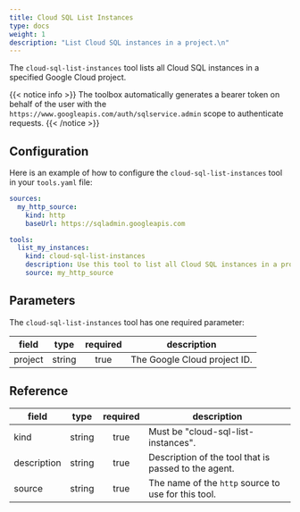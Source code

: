 ```yaml
---
title: Cloud SQL List Instances
type: docs
weight: 1
description: "List Cloud SQL instances in a project.\n"
---
```


The `cloud-sql-list-instances` tool lists all Cloud SQL instances in a specified
Google Cloud project.

{{< notice info >}}
The toolbox automatically generates a bearer token on behalf of the user with the `https://www.googleapis.com/auth/sqlservice.admin` scope to authenticate requests.
{{< /notice >}}

## Configuration

Here is an example of how to configure the `cloud-sql-list-instances` tool in your
`tools.yaml` file:

```yaml
sources:
  my_http_source:
    kind: http
    baseUrl: https://sqladmin.googleapis.com

tools:
  list_my_instances:
    kind: cloud-sql-list-instances
    description: Use this tool to list all Cloud SQL instances in a project.
    source: my_http_source
```

## Parameters

The `cloud-sql-list-instances` tool has one required parameter:

| **field** | **type** | **required** | **description**              |
| --------- | :------: | :----------: | ---------------------------- |
| project   |  string  |     true     | The Google Cloud project ID. |

## Reference

| **field**    |  **type** | **required** | **description**                                                                     |
| ------------ | :-------: | :----------: | ----------------------------------------------------------------------------------- |
| kind         |   string  |     true     | Must be "cloud-sql-list-instances".                                                 |
| description  |   string  |     true     | Description of the tool that is passed to the agent.                                |
| source       |   string  |     true     | The name of the `http` source to use for this tool.                                 |
